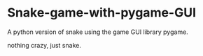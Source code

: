 # Snake-game-with-pygame-GUI
A python version of snake using the game GUI library pygame.

nothing crazy, just snake.
